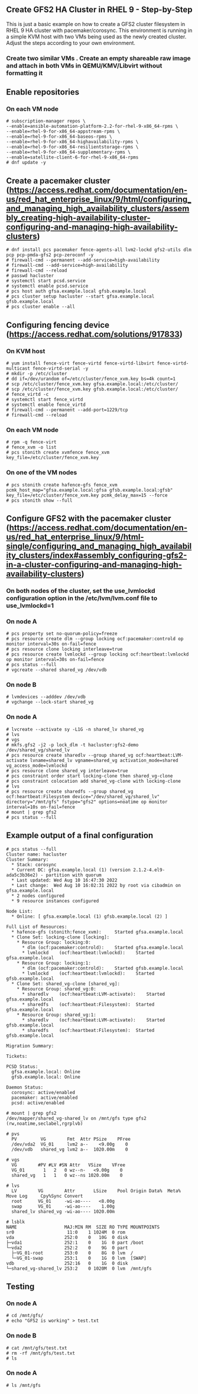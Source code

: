 ## Create GFS2 HA Cluster in RHEL 9 - Step-by-Step
This is just a basic example on how to create a GFS2 cluster filesystem in RHEL 9 HA cluster with pacemaker/corosync. This environment is running in a simple KVM host with two VMs being used as the newly created cluster. Adjust the steps according to your own environment.

### Create two similar VMs . Create an empty shareable raw image and attach in both VMs in QEMU/KMV/Libvirt without formatting it

## Enable repositories
### On each VM node

    # subscription-manager repos \
    --enable=ansible-automation-platform-2.2-for-rhel-9-x86_64-rpms \
    --enable=rhel-9-for-x86_64-appstream-rpms \
    --enable=rhel-9-for-x86_64-baseos-rpms \
    --enable=rhel-9-for-x86_64-highavailability-rpms \
    --enable=rhel-9-for-x86_64-resilientstorage-rpms \
    --enable=rhel-9-for-x86_64-supplementary-rpms \
    --enable=satellite-client-6-for-rhel-9-x86_64-rpms
    # dnf update -y

## Create a pacemaker cluster (https://access.redhat.com/documentation/en-us/red_hat_enterprise_linux/9/html/configuring_and_managing_high_availability_clusters/assembly_creating-high-availability-cluster-configuring-and-managing-high-availability-clusters)

    # dnf install pcs pacemaker fence-agents-all lvm2-lockd gfs2-utils dlm pcp pcp-pmda-gfs2 pcp-zeroconf -y
    # firewall-cmd --permanent --add-service=high-availability
    # firewall-cmd --add-service=high-availability
    # firewall-cmd --reload
    # passwd hacluster
    # systemctl start pcsd.service
    # systemctl enable pcsd.service
    # pcs host auth gfsa.example.local gfsb.example.local
    # pcs cluster setup hacluster --start gfsa.example.local gfsb.example.local
    # pcs cluster enable --all

## Configuring fencing device (https://access.redhat.com/solutions/917833)
### On KVM host

    # yum install fence-virt fence-virtd fence-virtd-libvirt fence-virtd-multicast fence-virtd-serial -y
    # mkdir -p /etc/cluster
    # dd if=/dev/urandom of=/etc/cluster/fence_xvm.key bs=4k count=1
    # scp /etc/cluster/fence_xvm.key gfsa.example.local:/etc/cluster/
    # scp /etc/cluster/fence_xvm.key gfsb.example.local:/etc/cluster/
    # fence_virtd -c
    # systemctl start fence_virtd
    # systemctl enable fence_virtd
    # firewall-cmd --permanent --add-port=1229/tcp
    # firewall-cmd --reload

### On each VM node

    # rpm -q fence-virt
    # fence_xvm -o list
    # pcs stonith create xvmfence fence_xvm key_file=/etc/cluster/fence_xvm.key

### On one of the VM nodes

    # pcs stonith create hafence-gfs fence_xvm pcmk_host_map="gfsa.example.local:gfsa gfsb.example.local:gfsb" key_file=/etc/cluster/fence_xvm.key pcmk_delay_max=15 --force
    # pcs stonith show --full

## Configure GFS2 with the pacemaker cluster (https://access.redhat.com/documentation/en-us/red_hat_enterprise_linux/9/html-single/configuring_and_managing_high_availability_clusters/index#assembly_configuring-gfs2-in-a-cluster-configuring-and-managing-high-availability-clusters)
### On both nodes of the cluster, set the use_lvmlockd configuration option in the /etc/lvm/lvm.conf file to use_lvmlockd=1
### On node A

    # pcs property set no-quorum-policy=freeze
    # pcs resource create dlm --group locking ocf:pacemaker:controld op monitor interval=30s on-fail=fence
    # pcs resource clone locking interleave=true
    # pcs resource create lvmlockd --group locking ocf:heartbeat:lvmlockd op monitor interval=30s on-fail=fence
    # pcs status --full
    # vgcreate --shared shared_vg /dev/vdb

### On node B

    # lvmdevices --adddev /dev/vdb
    # vgchange --lock-start shared_vg

### On node A

    # lvcreate --activate sy -L1G -n shared_lv shared_vg
    # lvs
    # vgs
    # mkfs.gfs2 -j2 -p lock_dlm -t hacluster:gfs2-demo /dev/shared_vg/shared_lv
    # pcs resource create sharedlv --group shared_vg ocf:heartbeat:LVM-activate lvname=shared_lv vgname=shared_vg activation_mode=shared vg_access_mode=lvmlockd
    # pcs resource clone shared_vg interleave=true
    # pcs constraint order start locking-clone then shared_vg-clone
    # pcs constraint colocation add shared_vg-clone with locking-clone
    # lvs
    # pcs resource create sharedfs --group shared_vg ocf:heartbeat:Filesystem device="/dev/shared_vg/shared_lv" directory="/mnt/gfs" fstype="gfs2" options=noatime op monitor interval=10s on-fail=fence
    # mount | grep gfs2
    # pcs status --full

## Example output of a final configuration

    # pcs status --full
    Cluster name: hacluster
    Cluster Summary:
      * Stack: corosync
      * Current DC: gfsa.example.local (1) (version 2.1.2-4.el9-ada5c3b36e2) - partition with quorum
      * Last updated: Wed Aug 10 16:47:30 2022
      * Last change:  Wed Aug 10 16:02:31 2022 by root via cibadmin on gfsa.example.local
      * 2 nodes configured
      * 9 resource instances configured
    
    Node List:
      * Online: [ gfsa.example.local (1) gfsb.example.local (2) ]
    
    Full List of Resources:
      * hafence-gfs	(stonith:fence_xvm):	 Started gfsa.example.local
      * Clone Set: locking-clone [locking]:
        * Resource Group: locking:0:
          * dlm	(ocf:pacemaker:controld):	 Started gfsa.example.local
          * lvmlockd	(ocf:heartbeat:lvmlockd):	 Started gfsa.example.local
        * Resource Group: locking:1:
          * dlm	(ocf:pacemaker:controld):	 Started gfsb.example.local
          * lvmlockd	(ocf:heartbeat:lvmlockd):	 Started gfsb.example.local
      * Clone Set: shared_vg-clone [shared_vg]:
        * Resource Group: shared_vg:0:
          * sharedlv	(ocf:heartbeat:LVM-activate):	 Started gfsa.example.local
          * sharedfs	(ocf:heartbeat:Filesystem):	 Started gfsa.example.local
        * Resource Group: shared_vg:1:
          * sharedlv	(ocf:heartbeat:LVM-activate):	 Started gfsb.example.local
          * sharedfs	(ocf:heartbeat:Filesystem):	 Started gfsb.example.local
    
    Migration Summary:
    
    Tickets:
    
    PCSD Status:
      gfsa.example.local: Online
      gfsb.example.local: Online
    
    Daemon Status:
      corosync: active/enabled
      pacemaker: active/enabled
      pcsd: active/enabled

    # mount | grep gfs2
    /dev/mapper/shared_vg-shared_lv on /mnt/gfs type gfs2     (rw,noatime,seclabel,rgrplvb)
    
    # pvs
      PV         VG        Fmt  Attr PSize    PFree
      /dev/vda2  VG_01     lvm2 a--    <9.00g    0 
      /dev/vdb   shared_vg lvm2 a--  1020.00m    0 
      
    # vgs
      VG        #PV #LV #SN Attr   VSize    VFree
      VG_01       1   2   0 wz--n-   <9.00g    0 
      shared_vg   1   1   0 wz--ns 1020.00m    0 
      
    # lvs
      LV        VG        Attr       LSize    Pool Origin Data%  Meta%  Move Log     Cpy%Sync Convert
      root      VG_01     -wi-ao----   <8.00g                                                    
      swap      VG_01     -wi-ao----    1.00g                                                    
      shared_lv shared_vg -wi-ao---- 1020.00m       
                                                   
    # lsblk
    NAME                  MAJ:MIN RM  SIZE RO TYPE MOUNTPOINTS
    sr0                    11:0    1 1024M  0 rom  
    vda                   252:0    0   10G  0 disk 
    ├─vda1                252:1    0    1G  0 part /boot
    └─vda2                252:2    0    9G  0 part 
      ├─VG_01-root        253:0    0    8G  0 lvm  /
      └─VG_01-swap        253:1    0    1G  0 lvm  [SWAP]
    vdb                   252:16   0    1G  0 disk 
    └─shared_vg-shared_lv 253:2    0 1020M  0 lvm  /mnt/gfs

## Testing

### On node A
    # cd /mnt/gfs/
    # echo "GFS2 is working" > test.txt

### On node B

    # cat /mnt/gfs/test.txt
    # rm -rf /mnt/gfs/test.txt
    # ls

### On node A

    # ls /mnt/gfs
